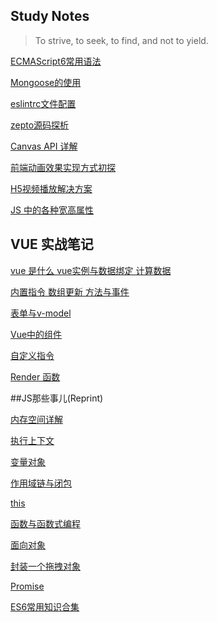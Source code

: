 Study Notes
---

> To strive, to seek, to find, and not to yield.

[ECMAScript6常用语法](https://github.com/daixwu/notes/blob/master/20170129/1.md)

[Mongoose的使用](https://github.com/daixwu/notes/blob/master/20180116/1.md)

[eslintrc文件配置](https://github.com/daixwu/notes/blob/master/20180119/1.md)

[zepto源码探析](https://github.com/daixwu/notes/blob/master/20180326/1.md)

[Canvas API 详解](https://github.com/daixwu/notes/blob/master/20180621/1.md)

[前端动画效果实现方式初探](https://github.com/daixwu/notes/blob/master/20180621/2.md)

[H5视频播放解决方案](https://github.com/daixwu/notes/blob/master/20180621/3.md)

[JS 中的各种宽高属性](https://github.com/daixwu/notes/blob/master/20180621/4.md)



## VUE 实战笔记

[vue 是什么 vue实例与数据绑定 计算数据](https://github.com/daixwu/notes/blob/master/20180117/1.md)

[内置指令 数组更新 方法与事件](https://github.com/daixwu/notes/blob/master/20180117/2.md)

[表单与v-model](https://github.com/daixwu/notes/blob/master/20180117/3.md)

[Vue中的组件](https://github.com/daixwu/notes/blob/master/20180117/4.md)

[自定义指令](https://github.com/daixwu/notes/blob/master/20180126/1.md)

[Render 函数](https://github.com/daixwu/notes/blob/master/20180126/2.md)



##JS那些事儿(Reprint)

[内存空间详解](https://github.com/daixwu/notes/blob/master/20170131/1.md)

[执行上下文](https://github.com/daixwu/notes/blob/master/20170131/2.md)

[变量对象](https://github.com/daixwu/notes/blob/master/20170131/3.md)

[作用域链与闭包](https://github.com/daixwu/notes/blob/master/20170131/4.md)

[this](https://github.com/daixwu/notes/blob/master/20170131/5.md)

[函数与函数式编程](https://github.com/daixwu/notes/blob/master/20170131/6.md)

[面向对象](https://github.com/daixwu/notes/blob/master/20170131/7.md)

[封装一个拖拽对象](https://github.com/daixwu/notes/blob/master/20170131/8.md)

[Promise](https://github.com/daixwu/notes/blob/master/20170131/9.md)

[ES6常用知识合集](https://github.com/daixwu/notes/blob/master/20170131/10.md)

 



## 

 

## 

 

 